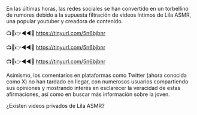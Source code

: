 En las últimas horas, las redes sociales se han convertido en un torbellino de rumores debido a la supuesta filtración de videos íntimos de Lila ASMR, una popular youtuber y creadora de contenido.


📺📱👉◄◄🔴  https://tinyurl.com/5n6bjbnr

📺📱👉◄◄🔴  https://tinyurl.com/5n6bjbnr

📺📱👉◄◄🔴  https://tinyurl.com/5n6bjbnr


Asimismo, los comentarios en plataformas como Twitter (ahora conocida como X) no han tardado en llegar, con numerosos usuarios compartiendo sus opiniones y mostrando interés en esclarecer la veracidad de estas afirmaciones, así como en buscar más información sobre la joven.

¿Existen videos privados de Lila ASMR?
